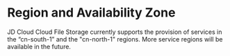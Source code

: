 # Region and Availability Zone

JD Cloud Cloud File Storage currently supports the provision of services in the “cn-south-1” and the "cn-north-1" regions. More service regions will be available in the future.

